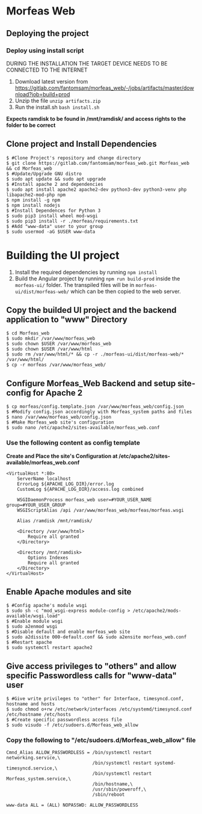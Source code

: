 # Morfeas Web

## Deploying the project

### Deploy using install script

DURING THE INSTALLATION THE TARGET DEVICE NEEDS TO BE CONNECTED TO THE INTERNET

1. Download latest version from https://gitlab.com/fantomsam/morfeas_web/-/jobs/artifacts/master/download?job=build+prod
2. Unzip the file `unzip artifacts.zip`
3. Run the install.sh `bash install.sh`

**Expects ramdisk to be found in /mnt/ramdisk/ and access rights to the folder to be correct**

## Clone project and Install Dependencies
```
$ #Clone Project's repository and change directory
$ git clone https://gitlab.com/fantomsam/morfeas_web.git Morfeas_web && cd Morfeas_web
$ #Update/Upgrade GNU distro
$ sudo apt update && sudo apt upgrade
$ #Install apache 2 and dependencies
$ sudo apt install apache2 apache2-dev python3-dev python3-venv php libapache2-mod-php npm
$ npm install -g npm
$ npm install nodejs
$ #Install Dependences for Python 3
$ sudo pip3 install wheel mod-wsgi
$ sudo pip3 install -r ./morfeas/requirements.txt
$ #Add "www-data" user to your group
$ sudo usermod -aG $USER www-data
```

# Building the UI project
1. Install the required dependencies by running `npm install`
1. Build the Angular project by running `npm run build-prod` inside the `morfeas-ui/` folder. The transpiled files will be in `morfeas-ui/dist/morfeas-web/` which can be then copied to the web server.

## Copy the builded UI project and the backend application to "www" Directory

```
$ cd Morfeas_web
$ sudo mkdir /var/www/morfeas_web
$ sudo chown $USER /var/www/morfeas_web
$ sudo chown $USER /var/www/html
$ sudo rm /var/www/html/* && cp -r ./morfeas-ui/dist/morfeas-web/* /var/www/html/
$ cp -r morfeas /var/www/morfeas_web/
```
## Configure Morfeas_Web Backend and setup site-config for Apache 2
```
$ cp morfeas/config.template.json /var/www/morfeas_web/config.json
$ #Modify config.json accordingly with Morfeas_system paths and files
$ nano /var/www/morfeas_web/config.json
$ #Make Morfeas_web site's configuration
$ sudo nano /etc/apache2/sites-available/morfeas_web.conf
```

### Use the following content as config template
**Create and Place the site's Configuration at /etc/apache2/sites-available/morfeas_web.conf**
```
<VirtualHost *:80>
    ServerName localhost
    ErrorLog ${APACHE_LOG_DIR}/error.log
    CustomLog ${APACHE_LOG_DIR}/access.log combined

    WSGIDaemonProcess morfeas_web user=#YOUR_USER_NAME group=#YOUR_USER_GROUP
    WSGIScriptAlias /api /var/www/morfeas_web/morfeas/morfeas.wsgi

    Alias /ramdisk /mnt/ramdisk/

    <Directory /var/www/html>
        Require all granted
    </Directory>

    <Directory /mnt/ramdisk>
        Options Indexes
        Require all granted
    </Directory>
</VirtualHost>

```

## Enable Apache modules and site
```
$ #Config apache's module wsgi
$ sudo sh -c "mod_wsgi-express module-config > /etc/apache2/mods-available/wsgi.load"
$ #Enable module wsgi
$ sudo a2enmod wsgi
$ #Disable default and enable morfeas_web site
$ sudo a2dissite 000-default.conf && sudo a2ensite morfeas_web.conf
$ #Restart apache
$ sudo systemctl restart apache2
```

## Give access privileges to "others" and allow specific Passwordless calls for "www-data" user
```
$ #Give write privileges to "other" for Interface, timesyncd.conf, hostname and hosts
$ sudo chmod o+rw /etc/network/interfaces /etc/systemd/timesyncd.conf /etc/hostname /etc/hosts
$ #Create specific passwordless access file
$ sudo visudo -f /etc/sudoers.d/Morfeas_web_allow
```
### Copy the following to "/etc/sudoers.d/Morfeas_web_allow" file
```
Cmnd_Alias ALLOW_PASSWORDLESS = /bin/systemctl restart networking.service,\
                                /bin/systemctl restart systemd-timesyncd.service,\
                                /bin/systemctl restart Morfeas_system.service,\
                                /bin/hostname,\
                                /usr/sbin/poweroff,\
                                /sbin/reboot

www-data ALL = (ALL) NOPASSWD: ALLOW_PASSWORDLESS
```

